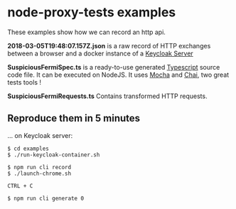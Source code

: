 # node-proxy-tests examples

These examples show how we can record an http api.

**2018-03-05T19:48:07.157Z.json** is a raw record of HTTP exchanges between a browser and a docker instance of
a [Keycloak Server](http://www.keycloak.org)

**SuspiciousFermiSpec.ts** is a ready-to-use generated [Typescript](http://www.typescriptlang.org)  source code 
file. It can be executed on NodeJS. It uses [Mocha](https://mochajs.org) and [Chai](http://chaijs.com/), 
two great tests tools !

**SuspiciousFermiRequests.ts** Contains transformed HTTP requests.


## Reproduce them in 5 minutes

... on Keycloak server:

    $ cd examples
    $ ./run-keycloak-container.sh
    
    $ npm run cli record
    $ ./launch-chrome.sh
    
    CTRL + C

    $ npm run cli generate 0
    

